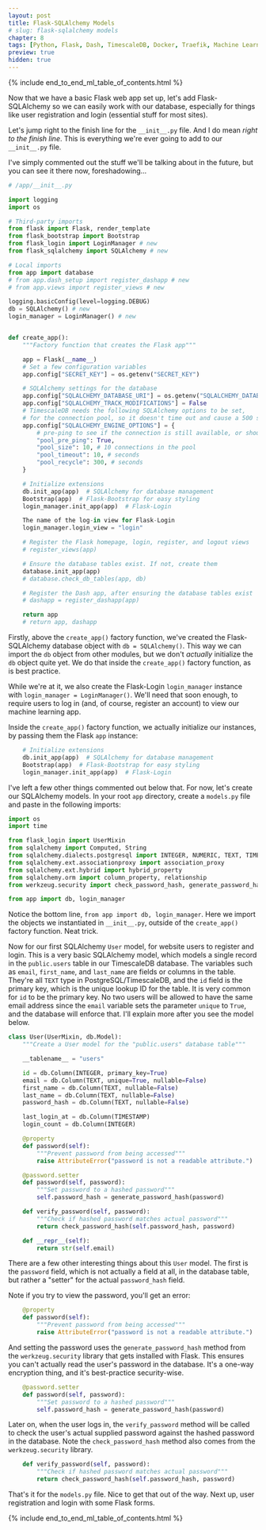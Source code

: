 ```yaml
---
layout: post
title: Flask-SQLAlchemy Models
# slug: flask-sqlalchemy models
chapter: 8
tags: [Python, Flask, Dash, TimescaleDB, Docker, Traefik, Machine Learning]
preview: true
hidden: true
---
```


{% include end_to_end_ml_table_of_contents.html %}


Now that we have a basic Flask web app set up, let's add Flask-SQLAlchemy so we can easily work with our database, especially for things like user registration and login (essential stuff for most sites).

Let's jump right to the finish line for the `__init__.py` file. And I do mean *right to the finish line*. This is everything we're ever going to add to our `__init__.py` file. 

I've simply commented out the stuff we'll be talking about in the future, but you can see it there now, foreshadowing...

```python
# /app/__init__.py

import logging
import os

# Third-party imports
from flask import Flask, render_template
from flask_bootstrap import Bootstrap
from flask_login import LoginManager # new
from flask_sqlalchemy import SQLAlchemy # new

# Local imports
from app import database
# from app.dash_setup import register_dashapp # new
# from app.views import register_views # new

logging.basicConfig(level=logging.DEBUG)
db = SQLAlchemy() # new
login_manager = LoginManager() # new


def create_app():
    """Factory function that creates the Flask app"""

    app = Flask(__name__)
    # Set a few configuration variables
    app.config["SECRET_KEY"] = os.getenv("SECRET_KEY")

    # SQLAlchemy settings for the database
    app.config["SQLALCHEMY_DATABASE_URI"] = os.getenv("SQLALCHEMY_DATABASE_URI")
    app.config["SQLALCHEMY_TRACK_MODIFICATIONS"] = False
    # TimescaleDB needs the following SQLAlchemy options to be set,
    # for the connection pool, so it doesn't time out and cause a 500 server error
    app.config["SQLALCHEMY_ENGINE_OPTIONS"] = {
        # pre-ping to see if the connection is still available, or should be recycled
        "pool_pre_ping": True,
        "pool_size": 10, # 10 connections in the pool
        "pool_timeout": 10, # seconds
        "pool_recycle": 300, # seconds
    }

    # Initialize extensions
    db.init_app(app)  # SQLAlchemy for database management
    Bootstrap(app)  # Flask-Bootstrap for easy styling
    login_manager.init_app(app)  # Flask-Login

    The name of the log-in view for Flask-Login
    login_manager.login_view = "login"

    # Register the Flask homepage, login, register, and logout views
    # register_views(app)

    # Ensure the database tables exist. If not, create them
    database.init_app(app)
    # database.check_db_tables(app, db)

    # Register the Dash app, after ensuring the database tables exist
    # dashapp = register_dashapp(app)

    return app
    # return app, dashapp
```

Firstly, above the `create_app()` factory function, we've created the Flask-SQLAlchemy database object with `db = SQLAlchemy()`. This way we can import the `db` object from other modules, but we don't *actually* initialize the `db` object quite yet. We do that inside the `create_app()` factory function, as is best practice. 

While we're at it, we also create the Flask-Login `login_manager` instance with `login_manager = LoginManager()`. We'll need that soon enough, to require users to log in (and, of course, register an account) to view our machine learning app.

Inside the `create_app()` factory function, we actually initialize our instances, by passing them the Flask `app` instance:
```python
    # Initialize extensions
    db.init_app(app)  # SQLAlchemy for database management
    Bootstrap(app)  # Flask-Bootstrap for easy styling
    login_manager.init_app(app)  # Flask-Login
```

I've left a few other things commented out below that. For now, let's create our SQLAlchemy models. In your root `app` directory, create a `models.py` file and paste in the following imports:

```python
import os
import time

from flask_login import UserMixin
from sqlalchemy import Computed, String
from sqlalchemy.dialects.postgresql import INTEGER, NUMERIC, TEXT, TIMESTAMP
from sqlalchemy.ext.associationproxy import association_proxy
from sqlalchemy.ext.hybrid import hybrid_property
from sqlalchemy.orm import column_property, relationship
from werkzeug.security import check_password_hash, generate_password_hash

from app import db, login_manager
```

Notice the bottom line, `from app import db, login_manager`. Here we import the objects we instantiated in `__init__.py`, outside of the `create_app()` factory function. Neat trick.

Now for our first SQLAlchemy `User` model, for website users to register and login. This is a very basic SQLAlchemy model, which models a single record in the `public.users` table in our TimescaleDB database. The variables such as `email`, `first_name`, and `last_name` are fields or columns in the table. They're all `TEXT` type in PostgreSQL/TimescaleDB, and the `id` field is the primary key, which is the unique lookup ID for the table. It is very common for `id` to be the primary key. No two users will be allowed to have the same email address since the `email` variable sets the parameter `unique` to `True`, and the database will enforce that. I'll explain more after you see the model below.

```python
class User(UserMixin, db.Model):
    """Create a User model for the "public.users" database table"""

    __tablename__ = "users"

    id = db.Column(INTEGER, primary_key=True)
    email = db.Column(TEXT, unique=True, nullable=False)
    first_name = db.Column(TEXT, nullable=False)
    last_name = db.Column(TEXT, nullable=False)
    password_hash = db.Column(TEXT, nullable=False)

    last_login_at = db.Column(TIMESTAMP)
    login_count = db.Column(INTEGER)

    @property
    def password(self):
        """Prevent password from being accessed"""
        raise AttributeError("password is not a readable attribute.")

    @password.setter
    def password(self, password):
        """Set password to a hashed password"""
        self.password_hash = generate_password_hash(password)

    def verify_password(self, password):
        """Check if hashed password matches actual password"""
        return check_password_hash(self.password_hash, password)

    def __repr__(self):
        return str(self.email)
```

There are a few other interesting things about this `User` model. The first is the `password` field, which is not actually a field at all, in the database table, but rather a "setter" for the actual `password_hash` field. 

Note if you try to view the password, you'll get an error:
```python
    @property
    def password(self):
        """Prevent password from being accessed"""
        raise AttributeError("password is not a readable attribute.")
```

And setting the password uses the `generate_password_hash` method from the `werkzeug.security` library that gets installed with Flask. This ensures you can't actually read the user's password in the database. It's a one-way encryption thing, and it's best-practice security-wise.
```python
    @password.setter
    def password(self, password):
        """Set password to a hashed password"""
        self.password_hash = generate_password_hash(password)
```

Later on, when the user logs in, the `verify_password` method will be called to check the user's actual supplied password against the hashed password in the database. Note the `check_password_hash` method also comes from the `werkzeug.security` library.
```python
    def verify_password(self, password):
        """Check if hashed password matches actual password"""
        return check_password_hash(self.password_hash, password)
```

That's it for the `models.py` file. Nice to get that out of the way. Next up, user registration and login with some Flask forms.


{% include end_to_end_ml_table_of_contents.html %}
